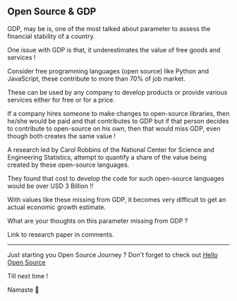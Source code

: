 ## Open Source & GDP

GDP, may be is, one of the most talked about parameter to assess the financial stability of a country.

One issue with GDP is that, it underestimates the value of free goods and services !

Consider free programming languages (open source) like Python and JavaScript, these contribute to more than 70% of job market.

These can be used by any company to develop products or provide various services either for free or for a price.

If a company hires someone to make changes to open-source libraries, then he/she would be paid and that contributes to GDP but if that person decides to contribute to open-source on his own, then that would miss GDP, even though both creates the same value !

A research led by Carol Robbins of the National Center for Science and Engineering Statistics, attempt to quantify a share of the value being created by these open-source languages.

They found that cost to develop the code for such open-source languages would be over USD 3 Billion !!

With values like these missing from GDP, it becomes very difficult to get an actual economic growth estimate.

What are your thoughts on this parameter missing from GDP ?

Link to research paper in comments.

---

Just starting you Open Source Journey ? Don't forget to check out [Hello Open Source](https://github.com/siddharth2016/hello-open-source)

Till next time !

Namaste 🙏